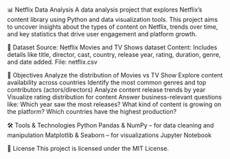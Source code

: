 📊 Netflix Data Analysis
A data analysis project that explores Netflix’s content library using Python and data visualization tools. This project aims to uncover insights about the types of content on Netflix, trends over time, and key statistics that drive user engagement and platform growth.

📁 Dataset
Source: Netflix Movies and TV Shows dataset
Content: Includes details like title, director, cast, country, release year, rating, duration, genre, and date added.
File: netflix.csv

🎯 Objectives
Analyze the distribution of Movies vs TV Show
Explore content availability across countries
Identify the most common genres and top contributors (actors/directors)
Analyze content release trends by year
Visualize rating distribution for content
Answer business-relevant questions like:
Which year saw the most releases?
What kind of content is growing on the platform?
Which countries have the highest production?

🛠️ Tools & Technologies
Python
Pandas & NumPy – for data cleaning and manipulation
Matplotlib & Seaborn – for visualizations
Jupyter Notebook

📄 License
This project is licensed under the MIT License.
